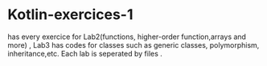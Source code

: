 # Kotlin-exercices-1
has every exercice for Lab2(functions, higher-order function,arrays and more) , Lab3 has codes for classes such as generic classes, polymorphism, inheritance,etc.
Each lab is seperated by files .
